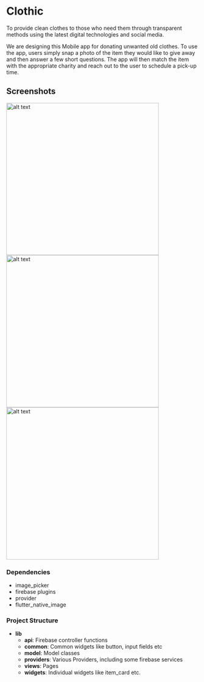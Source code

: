 # Clothic
To provide clean clothes to those who need them through transparent methods using the latest digital technologies and social media.

We are designing this Mobile app for donating unwanted old clothes. To use the app, users simply snap a photo of the item they would like to give away and then answer a few short questions. The app will then match the item with the appropriate charity and reach out to the user to schedule a pick-up time.


## Screenshots
<p float="left">
<img src="https://cdn.discordapp.com/attachments/752645305865994331/752650489635667978/Screenshot_1599516238.png" alt="alt text" height="400px">
<img src="https://cdn.discordapp.com/attachments/752645305865994331/752650486636609586/Screenshot_1599516241.png" alt="alt text" height="400px">
<img src="https://cdn.discordapp.com/attachments/752645305865994331/752650494480089127/Screenshot_1599516243.png" alt="alt text" height="400px">
</p>

### Dependencies
 - image_picker
 - firebase plugins
 - provider
 - flutter_native_image

### Project Structure
  - **lib**
    - **api**: Firebase controller functions
    - **common**: Common widgets like button, input fields etc
    - **model**: Model classes
    - **providers**: Various Providers, including some firebase services
    - **views**: Pages
    - **widgets**: Individual widgets like item_card etc.
    
### 
